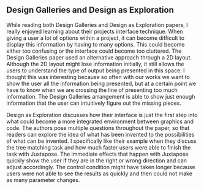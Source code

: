 ## Design Galleries and Design as Exploration

While reading both Design Galleries and Design as Exploration papers, I really enjoyed learning about their projects interface technique. When giving a user a lot of options within a project, it can become difficult to display this information by having to many options. This could become either too confusing or the interface could become too cluttered. The Design Galleries paper used an alternative approach through a 2D layout. Although the 2D layout might lose information initially, it still allows the users to understand the type of output being presented in this space. I thought this was interesting because so often with our works we want to show the user all the information being presented, but at a certain point we have to know when we are crossing the line of presenting too much information. The Design Galleries arrangement is able to show just enough information that the user can intuitively figure out the missing pieces. 

Design as Exploration discusses how their interface is just the first step into what could become a more integrated environment between graphics and code. The authors pose multiple questions throughout the paper, so that readers can explore the idea of what has been invented to the possibilities of what can be invented. I specifically like their example when they discuss the tree matching task and how much faster users were able to finish the task with Juxtapose. The immediate effects that happen with Juxtapose quickly show the user if they are in the right or wrong direction and can adjust accordingly. The control condition might have taken longer because users were not able to see the results as quickly and then could not make as many parameter changes.